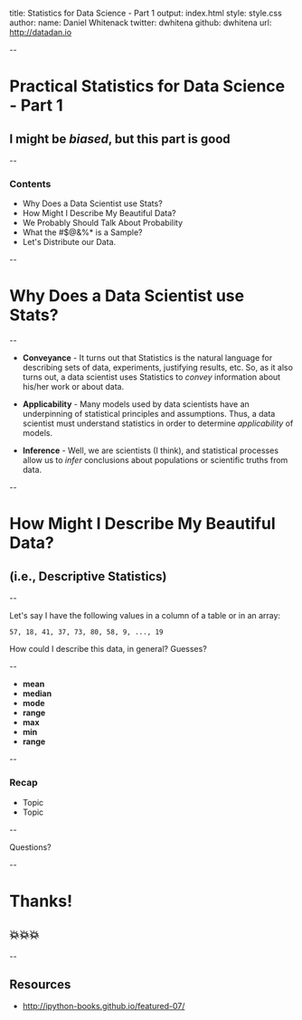 title: Statistics for Data Science - Part 1
output: index.html
style: style.css
author:
  name: Daniel Whitenack
  twitter: dwhitena
  github: dwhitena
  url: http://datadan.io

--

# Practical Statistics for Data Science - Part 1
## I might be *biased*, but this part is good

--

### Contents

- Why Does a Data Scientist use Stats?
- How Might I Describe My Beautiful Data?
- We Probably Should Talk About Probability
- What the #$@&%* is a Sample?
- Let's Distribute our Data.

--

# Why Does a Data Scientist use Stats?

--

- **Conveyance** - It turns out that Statistics is the natural language for describing sets of data, experiments, justifying results, etc.  So, as it also turns out, a data scientist uses Statistics to *convey* information about his/her work or about data.  

- **Applicability** - Many models used by data scientists have an underpinning of statistical principles and assumptions.  Thus, a data scientist must understand statistics in order to determine *applicability* of models.

- **Inference** - Well, we are scientists (I think), and statistical processes allow us to *infer* conclusions about populations or scientific truths from data.

--

# How Might I Describe My Beautiful Data? 
## (i.e., Descriptive Statistics)

--

Let's say I have the following values in a column of a table or in an array:

	57, 18, 41, 37, 73, 80, 58, 9, ..., 19

How could I describe this data, in general?  Guesses?

--

- **mean**
- **median**
- **mode**
- **range**
- **max**
- **min**
- **range**

--

### Recap

- Topic
- Topic

--

Questions?

--

# Thanks!

## 💥💥💥

--

## Resources

- http://ipython-books.github.io/featured-07/
